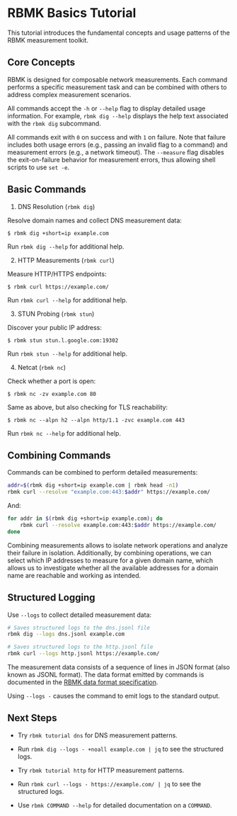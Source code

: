 
# RBMK Basics Tutorial

This tutorial introduces the fundamental concepts and usage patterns
of the RBMK measurement toolkit.


## Core Concepts

RBMK is designed for composable network measurements. Each command
performs a specific measurement task and can be combined with others
to address complex measurement scenarios.

All commands accept the `-h` or `--help` flag to display detailed
usage information. For example, `rbmk dig --help` displays the help
text associated with the `rbmk dig` subcommand.

All commands exit with `0` on success and with `1` on failure. Note
that failure includes both usage errors (e.g., passing an invalid flag
to a command) and measurement errors (e.g., a network timeout). The
`--measure` flag disables the exit-on-failure behavior for measurement
errors, thus allowing shell scripts to use `set -e`.


## Basic Commands

1. DNS Resolution (`rbmk dig`)

Resolve domain names and collect DNS measurement data:

```
$ rbmk dig +short=ip example.com
```

Run `rbmk dig --help` for additional help.

2. HTTP Measurements (`rbmk curl`)

Measure HTTP/HTTPS endpoints:

```
$ rbmk curl https://example.com/
```

Run `rbmk curl --help` for additional help.

3. STUN Probing (`rbmk stun`)

Discover your public IP address:

```
$ rbmk stun stun.l.google.com:19302
```

Run `rbmk stun --help` for additional help.

4. Netcat (`rbmk nc`)

Check whether a port is open:

```
$ rbmk nc -zv example.com 80
```

Same as above, but also checking for TLS reachability:

```
$ rbmk nc --alpn h2 --alpn http/1.1 -zvc example.com 443
```

Run `rbmk nc --help` for additional help.


## Combining Commands

Commands can be combined to perform detailed measurements:

```bash
addr=$(rbmk dig +short=ip example.com | rbmk head -n1)
rbmk curl --resolve "example.com:443:$addr" https://example.com/
```

And:

```bash
for addr in $(rbmk dig +short=ip example.com); do
    rbmk curl --resolve example.com:443:$addr https://example.com/
done
```

Combining measurements allows to isolate network operations and
analyze their failure in isolation. Additionally, by combining
operations, we can select which IP addresses to measure for a given
domain name, which allows us to investigate whether all the available
addresses for a domain name are reachable and working as intended.


## Structured Logging

Use `--logs` to collect detailed measurement data:

```sh
# Saves structured logs to the dns.jsonl file
rbmk dig --logs dns.jsonl example.com

# Saves structured logs to the http.jsonl file
rbmk curl --logs http.jsonl https://example.com/
```

The measurement data consists of a sequence of lines in JSON format
(also known as JSONL format). The data format emitted by commands
is documented in the [RBMK data format specification].

[RBMK data format specification]: https://github.com/rbmk-project/rbmk-project.github.io/tree/main/docs/spec/data-format

Using `--logs -` causes the command to emit logs to the standard output.


## Next Steps

- Try `rbmk tutorial dns` for DNS measurement patterns.

- Run `rbmk dig --logs - +noall example.com | jq` to see the structured logs.

- Try `rbmk tutorial http` for HTTP measurement patterns.

- Run `rbmk curl --logs - https://example.com/ | jq` to see the structured logs.

- Use `rbmk COMMAND --help` for detailed documentation on a `COMMAND`.
